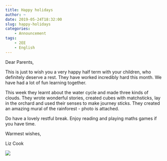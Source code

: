 ```yaml
---
title: Happy holidays
author: ~
date: 2019-05-24T18:32:00
slug: happy-holidays
categories:
    - Announcement
tags:
    - 2EE
    - English
---
```


Dear Parents,

This is just to wish you a very happy half term with your children, who definitely deserve a rest.  They have worked incredibly hard this month. We have had a lot of fun learning together.

This week they learnt about the water cycle and made three kinds of clouds.  They wrote wonderful stories, created cubes with matchsticks, lay in the orchard and used their senses to make journey sticks. They created an amazing mural of the rainforest - photo is attached.   

Do have a lovely restful break.  Enjoy reading and playing maths games if you have time.

Warmest wishes,

Liz Cook

[![](/images/IMG_5377_thumbnail.JPG)](images/IMG_5377.JPG)